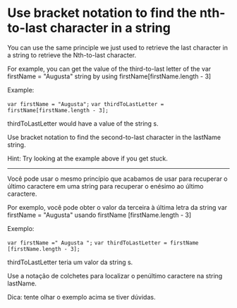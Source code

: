 # Use bracket notation to find the nth-to-last character in a string

You can use the same principle we just used to retrieve the last character in a string to retrieve the Nth-to-last character.

For example, you can get the value of the third-to-last letter of the var firstName = "Augusta" string by using firstName[firstName.length - 3]

Example:

`var firstName = "Augusta";`
`var thirdToLastLetter = firstName[firstName.length - 3];`

thirdToLastLetter would have a value of the string s.

Use bracket notation to find the second-to-last character in the lastName string.

Hint: Try looking at the example above if you get stuck.

---

Você pode usar o mesmo princípio que acabamos de usar para recuperar o último caractere em uma string para recuperar o enésimo ao último caractere.

Por exemplo, você pode obter o valor da terceira à última letra da string var firstName = "Augusta" usando firstName [firstName.length - 3]

Exemplo:

`var firstName =" Augusta ";`
`var thirdToLastLetter = firstName [firstName.length - 3];`

thirdToLastLetter teria um valor da string s.

Use a notação de colchetes para localizar o penúltimo caractere na string lastName.

Dica: tente olhar o exemplo acima se tiver dúvidas.
